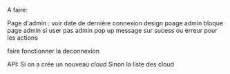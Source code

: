 A faire:

Page d'admin :
voir date de dernière connexion
design poage admin
bloque page admin si user pas admin
pop up message sur sucess ou erreur pour les actions



faire fonctionner la deconnexion 



API:
Si on a crée un nouveau cloud
Sinon la liste des cloud







